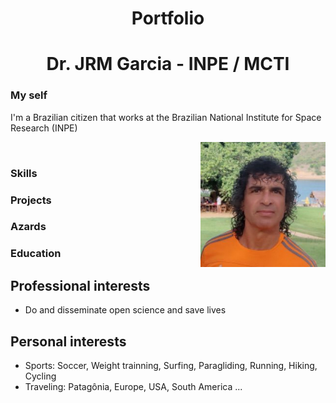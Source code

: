 <!-- BEGIN OF COMMENTS
https://www.markdownguide.org/
https://www.markdownguide.org/cheat-sheet
https://icons-for-free.com/
This is a landing page
END OF COMMENTS -->

<h1 align="center">Portfolio</h1>
<h1 align="center">Dr. JRM Garcia - INPE / MCTI</h1>

### My self
I'm a Brazilian citizen that works at the Brazilian National Institute for Space Research (INPE)

<img src="assets/img/JRMGarcia.jpeg" alt="JRMG_Headshot" width="200" align="right" />

<a href="https://www.linkedin.com/in/jrmgarcia/" target="_blank"><img src=""></a>
<a href="https://github.com/Garcia-INPE" target="_blank"><img src=""></a>
<a href="https://twitter.com/jrm_garcia" target="_blank"><img src=""></a>
<a href="https://www.youtube.com/@Garcia_AI_Dev" target="_blank"><img src=""></a>

### Skills 

### Projects
### Azards 
### Education

## Professional interests
* Do and disseminate open science and save lives

## Personal interests
* Sports: Soccer, Weight trainning, Surfing, Paragliding, Running, Hiking, Cycling
* Traveling: Patagônia, Europe, USA, South America ...


